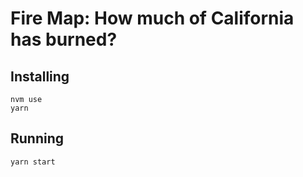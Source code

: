 # Fire Map: How much of California has burned?


## Installing
```
nvm use
yarn
```

## Running
```
yarn start
```
